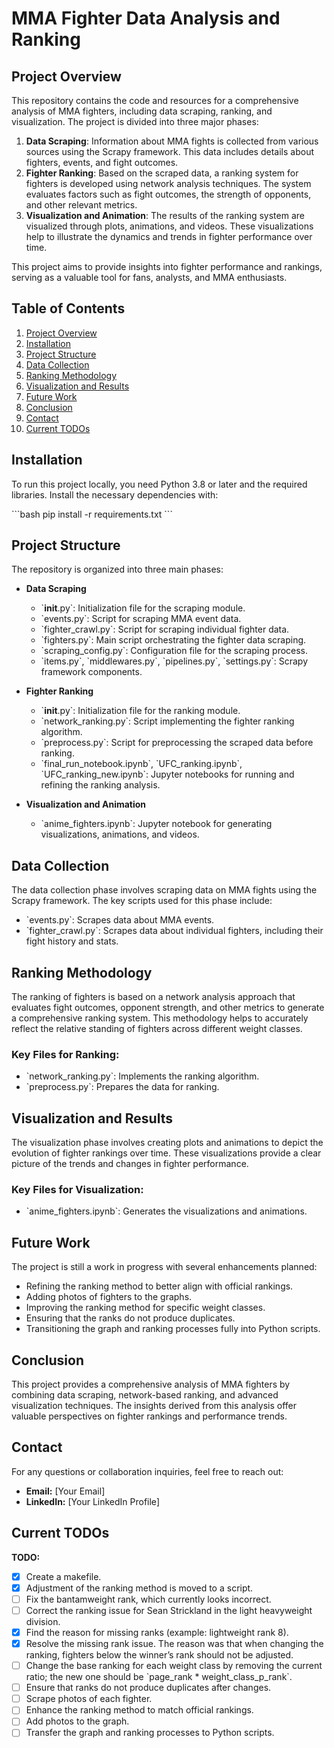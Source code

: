 
# MMA Fighter Data Analysis and Ranking

## Project Overview

This repository contains the code and resources for a comprehensive analysis of MMA fighters, including data scraping, ranking, and visualization. The project is divided into three major phases:

1. **Data Scraping**: Information about MMA fights is collected from various sources using the Scrapy framework. This data includes details about fighters, events, and fight outcomes.
2. **Fighter Ranking**: Based on the scraped data, a ranking system for fighters is developed using network analysis techniques. The system evaluates factors such as fight outcomes, the strength of opponents, and other relevant metrics.
3. **Visualization and Animation**: The results of the ranking system are visualized through plots, animations, and videos. These visualizations help to illustrate the dynamics and trends in fighter performance over time.

This project aims to provide insights into fighter performance and rankings, serving as a valuable tool for fans, analysts, and MMA enthusiasts.

## Table of Contents

1. [Project Overview](#project-overview)
2. [Installation](#installation)
3. [Project Structure](#project-structure)
4. [Data Collection](#data-collection)
5. [Ranking Methodology](#ranking-methodology)
6. [Visualization and Results](#visualization-and-results)
7. [Future Work](#future-work)
8. [Conclusion](#conclusion)
9. [Contact](#contact)
10. [Current TODOs](#current-todos)

## Installation

To run this project locally, you need Python 3.8 or later and the required libraries. Install the necessary dependencies with:

\`\`\`bash
pip install -r requirements.txt
\`\`\`

## Project Structure

The repository is organized into three main phases:

- **Data Scraping**
  - \`__init__.py\`: Initialization file for the scraping module.
  - \`events.py\`: Script for scraping MMA event data.
  - \`fighter_crawl.py\`: Script for scraping individual fighter data.
  - \`fighters.py\`: Main script orchestrating the fighter data scraping.
  - \`scraping_config.py\`: Configuration file for the scraping process.
  - \`items.py\`, \`middlewares.py\`, \`pipelines.py\`, \`settings.py\`: Scrapy framework components.

- **Fighter Ranking**
  - \`__init__.py\`: Initialization file for the ranking module.
  - \`network_ranking.py\`: Script implementing the fighter ranking algorithm.
  - \`preprocess.py\`: Script for preprocessing the scraped data before ranking.
  - \`final_run_notebook.ipynb\`, \`UFC_ranking.ipynb\`, \`UFC_ranking_new.ipynb\`: Jupyter notebooks for running and refining the ranking analysis.

- **Visualization and Animation**
  - \`anime_fighters.ipynb\`: Jupyter notebook for generating visualizations, animations, and videos.

## Data Collection

The data collection phase involves scraping data on MMA fights using the Scrapy framework. The key scripts used for this phase include:

- \`events.py\`: Scrapes data about MMA events.
- \`fighter_crawl.py\`: Scrapes data about individual fighters, including their fight history and stats.

## Ranking Methodology

The ranking of fighters is based on a network analysis approach that evaluates fight outcomes, opponent strength, and other metrics to generate a comprehensive ranking system. This methodology helps to accurately reflect the relative standing of fighters across different weight classes.

### Key Files for Ranking:

- \`network_ranking.py\`: Implements the ranking algorithm.
- \`preprocess.py\`: Prepares the data for ranking.

## Visualization and Results

The visualization phase involves creating plots and animations to depict the evolution of fighter rankings over time. These visualizations provide a clear picture of the trends and changes in fighter performance.

### Key Files for Visualization:

- \`anime_fighters.ipynb\`: Generates the visualizations and animations.

## Future Work

The project is still a work in progress with several enhancements planned:

- Refining the ranking method to better align with official rankings.
- Adding photos of fighters to the graphs.
- Improving the ranking method for specific weight classes.
- Ensuring that the ranks do not produce duplicates.
- Transitioning the graph and ranking processes fully into Python scripts.

## Conclusion

This project provides a comprehensive analysis of MMA fighters by combining data scraping, network-based ranking, and advanced visualization techniques. The insights derived from this analysis offer valuable perspectives on fighter rankings and performance trends.

## Contact

For any questions or collaboration inquiries, feel free to reach out:

- **Email:** [Your Email]
- **LinkedIn:** [Your LinkedIn Profile]

## Current TODOs

**TODO:**
- [x] Create a makefile.
- [x] Adjustment of the ranking method is moved to a script.
- [ ] Fix the bantamweight rank, which currently looks incorrect.
- [ ] Correct the ranking issue for Sean Strickland in the light heavyweight division.
- [x] Find the reason for missing ranks (example: lightweight rank 8).
- [x] Resolve the missing rank issue. The reason was that when changing the ranking, fighters below the winner’s rank should not be adjusted.
- [ ] Change the base ranking for each weight class by removing the current ratio; the new one should be \`page_rank * weight_class_p_rank\`.
- [ ] Ensure that ranks do not produce duplicates after changes.
- [ ] Scrape photos of each fighter.
- [ ] Enhance the ranking method to match official rankings.
- [ ] Add photos to the graph.
- [ ] Transfer the graph and ranking processes to Python scripts.
